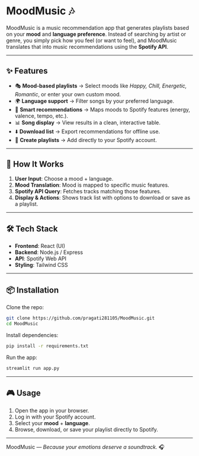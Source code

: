 # MoodMusic 🎶

MoodMusic is a music recommendation app that generates playlists based on your **mood** and **language preference**. Instead of searching by artist or genre, you simply pick how you feel (or want to feel), and MoodMusic translates that into music recommendations using the **Spotify API**.

---

## ✨ Features

* 🎭 **Mood-based playlists** → Select moods like *Happy, Chill, Energetic, Romantic*, or enter your own custom mood.
* 🌍 **Language support** → Filter songs by your preferred language.
* 🔎 **Smart recommendations** → Maps moods to Spotify features (energy, valence, tempo, etc.).
* 📊 **Song display** → View results in a clean, interactive table.
* ⬇️ **Download list** → Export recommendations for offline use.
* 🎵 **Create playlists** → Add directly to your Spotify account.

---

## 🚀 How It Works

1. **User Input**: Choose a mood + language.
2. **Mood Translation**: Mood is mapped to specific music features.
3. **Spotify API Query**: Fetches tracks matching those features.
4. **Display & Actions**: Shows track list with options to download or save as a playlist.

---

## 🛠️ Tech Stack

* **Frontend**: React (UI)
* **Backend**: Node.js / Express
* **API**: Spotify Web API
* **Styling**: Tailwind CSS

---

## 📦 Installation

Clone the repo:

```bash
git clone https://github.com/pragati281105/MoodMusic.git
cd MoodMusic
```

Install dependencies:

```bash
pip install -r requirements.txt
```

Run the app:

```bash
streamlit run app.py
```

---

## 🎮 Usage

1. Open the app in your browser.
2. Log in with your Spotify account.
3. Select your **mood** + **language**.
4. Browse, download, or save your playlist directly to Spotify.

---

MoodMusic — *Because your emotions deserve a soundtrack.* 🎧
